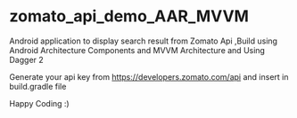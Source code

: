 # zomato_api_demo_AAR_MVVM
Android application to display search result from Zomato Api ,Build  using Android Architecture Components and MVVM Architecture and Using Dagger 2

Generate your api key from https://developers.zomato.com/api and insert in build.gradle file 

Happy Coding :)
